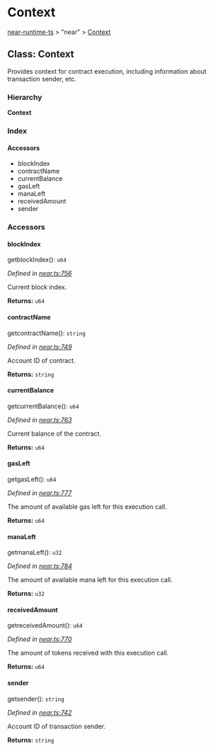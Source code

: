 # Context

[near-runtime-ts](../) &gt; "near" &gt; [Context](context.md)

## Class: Context

Provides context for contract execution, including information about transaction sender, etc.

### Hierarchy

**Context**

### Index

#### Accessors

* blockIndex
* contractName
* currentBalance
* gasLeft
* manaLeft
* receivedAmount
* sender

### Accessors

#### blockIndex   <a id="blockindex"></a>

getblockIndex\(\): `u64`

_Defined in_ [_near.ts:756_](https://github.com/nearprotocol/near-runtime-ts/blob/30d6281/near.ts#L756)

Current block index.

**Returns:** `u64`

#### contractName   <a id="contractname"></a>

getcontractName\(\): `string`

_Defined in_ [_near.ts:749_](https://github.com/nearprotocol/near-runtime-ts/blob/30d6281/near.ts#L749)

Account ID of contract.

**Returns:** `string`

#### currentBalance   <a id="currentbalance"></a>

getcurrentBalance\(\): `u64`

_Defined in_ [_near.ts:763_](https://github.com/nearprotocol/near-runtime-ts/blob/30d6281/near.ts#L763)

Current balance of the contract.

**Returns:** `u64`

#### gasLeft   <a id="gasleft"></a>

getgasLeft\(\): `u64`

_Defined in_ [_near.ts:777_](https://github.com/nearprotocol/near-runtime-ts/blob/30d6281/near.ts#L777)

The amount of available gas left for this execution call.

**Returns:** `u64`

#### manaLeft   <a id="manaleft"></a>

getmanaLeft\(\): `u32`

_Defined in_ [_near.ts:784_](https://github.com/nearprotocol/near-runtime-ts/blob/30d6281/near.ts#L784)

The amount of available mana left for this execution call.

**Returns:** `u32`

#### receivedAmount   <a id="receivedamount"></a>

getreceivedAmount\(\): `u64`

_Defined in_ [_near.ts:770_](https://github.com/nearprotocol/near-runtime-ts/blob/30d6281/near.ts#L770)

The amount of tokens received with this execution call.

**Returns:** `u64`

#### sender   <a id="sender"></a>

getsender\(\): `string`

_Defined in_ [_near.ts:742_](https://github.com/nearprotocol/near-runtime-ts/blob/30d6281/near.ts#L742)

Account ID of transaction sender.

**Returns:** `string`

